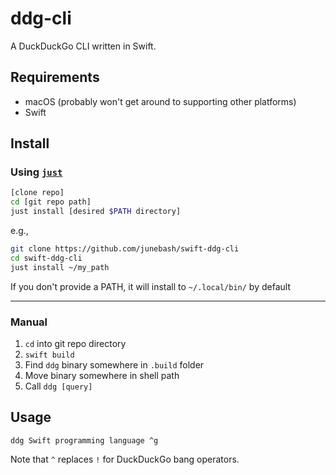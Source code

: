 # ddg-cli

A DuckDuckGo CLI written in Swift.

## Requirements

- macOS (probably won't get around to supporting other platforms)
- Swift

## Install

### Using [`just`](https://github.com/casey/just)

```bash
[clone repo]
cd [git repo path]
just install [desired $PATH directory]
```

e.g.,

```bash
git clone https://github.com/junebash/swift-ddg-cli
cd swift-ddg-cli
just install ~/my_path
```

If you don't provide a PATH, it will install to `~/.local/bin/` by default

---

### Manual

1. `cd` into git repo directory
2. `swift build`
3. Find `ddg` binary somewhere in `.build` folder
4. Move binary somewhere in shell path
5. Call `ddg [query]`

## Usage

`ddg Swift programming language ^g`

Note that `^` replaces `!` for DuckDuckGo bang operators.
